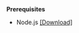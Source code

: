 <div class="alert alert-info">
<strong>Prerequisites</strong>
<p>
<ul>
	<li>Node.js <a href="http://nodejs.org/download/">[Download]</a></li>
</ul>
</p>
</div>